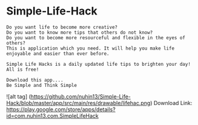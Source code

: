 # Simple-Life-Hack
    Do you want life to become more creative?
    Do you want to know more tips that others do not know?
    Do you want to become more resourceful and flexible in the eyes of others?
    This is application which you need. It will help you make life enjoyable and easier than ever before. 

    Simple Life Hacks is a daily updated life tips to brighten your day! All is free! 

    Download this app....
    Be Simple and Think Simple 
![alt tag] (https://github.com/nuhin13/Simple-Life-Hack/blob/master/app/src/main/res/drawable/lifehac.png)
Download Link: https://play.google.com/store/apps/details?id=com.nuhin13.com.SimpleLifeHack
